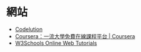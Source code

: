# 網站

* [Codelution](http://codelution.com/)
* [Coursera：一流大學免費在線課程平台 | Coursera](https://www.coursera.org/)
* [W3Schools Online Web Tutorials](http://www.w3schools.com/)
